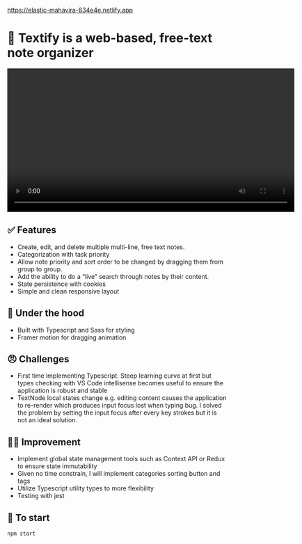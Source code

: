 https://elastic-mahavira-834e4e.netlify.app

# 📝 Textify is a web-based, free-text note organizer

<video controls width="660">
<source src="/public/textify-demo.mp4" type="video/mp4" >
</video>

## ✅ Features

- Create, edit, and delete multiple multi-line, free text notes.
- Categorization with task priority
- Allow note priority and sort order to be changed by dragging them from group to group.
- Add the ability to do a “live” search through notes by their content.
- State persistence with cookies
- Simple and clean responsive layout

## 🤖 Under the hood

- Built with Typescript and Sass for styling
- Framer motion for dragging animation

## 😠 Challenges

- First time implementing Typescript. Steep learning curve at first but types checking with VS Code intellisense becomes useful to ensure the application is robust and stable
- TextNode local states change e.g. editing content causes the application to re-render which produces input focus lost when typing bug. I solved the problem by setting the input focus after every key strokes but it is not an ideal solution.

## 💪🏼 Improvement

- Implement global state management tools such as Context API or Redux to ensure state immutability
- Given no time constrain, I will implement categories sorting button and tags
- Utilize Typescript utility types to more flexibility
- Testing with jest

## 🚀 To start

`npm start`
